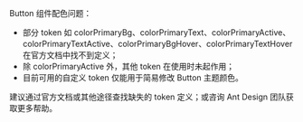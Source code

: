 Button 组件配色问题：

- 部分 token 如 colorPrimaryBg、colorPrimaryText、colorPrimaryActive、colorPrimaryTextActive、colorPrimaryBgHover、colorPrimaryTextHover 在官方文档中找不到定义；
- 除 colorPrimaryActive 外，其他 token 在使用时未起作用；
- 目前可用的自定义 token 仅能用于简易修改 Button 主题颜色。

建议通过官方文档或其他途径查找缺失的 token 定义；或咨询 Ant Design 团队获取更多帮助。
